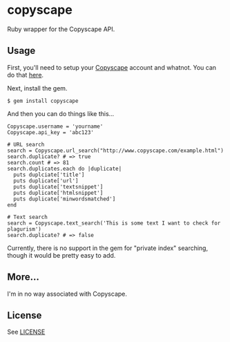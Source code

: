 copyscape
=========

Ruby wrapper for the Copyscape API.


Usage
-----

First, you'll need to setup your [Copyscape](http://www.copyscape.com/) account and whatnot.  You can do
that [here](http://www.copyscape.com/signup.php?pro=1&o=f).

Next, install the gem.

    $ gem install copyscape

And then you can do things like this...

    Copyscape.username = 'yourname'
    Copyscape.api_key = 'abc123'

    # URL search
    search = Copyscape.url_search("http://www.copyscape.com/example.html")
    search.duplicate? # => true
    search.count # => 81
    search.duplicates.each do |duplicate|
      puts duplciate['title']
      puts duplicate['url']
      puts duplicate['textsnippet']
      puts duplicate['htmlsnippet']
      puts duplicate['minwordsmatched']
    end

    # Text search
    search = Copyscape.text_search('This is some text I want to check for plagurism')
    search.duplicate? # => false


Currently, there is no support in the gem for "private index" searching, though
it would be pretty easy to add.


More...
-------

I'm in no way associated with Copyscape.


License
-------

See [LICENSE](LICENSE)
